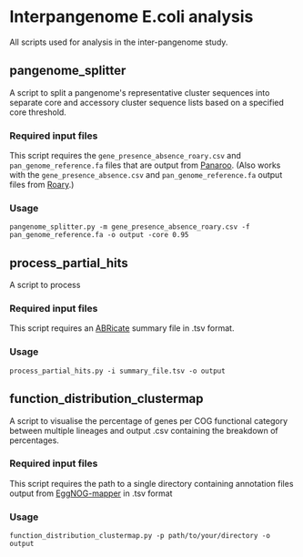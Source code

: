 # Interpangenome E.coli analysis
All scripts used for analysis in the inter-pangenome study.
## pangenome_splitter
A script to split a pangenome's representative cluster sequences into separate core and accessory cluster sequence lists based on a specified core threshold.
### Required input files
This script requires the `gene_presence_absence_roary.csv` and `pan_genome_reference.fa` files that are output from 
[Panaroo](https://gtonkinhill.github.io/panaroo/#/).
(Also works with the `gene_presence_absence.csv` and `pan_genome_reference.fa` output files from [Roary](https://sanger-pathogens.github.io/Roary/).)
### Usage
`pangenome_splitter.py -m gene_presence_absence_roary.csv -f pan_genome_reference.fa -o output -core 0.95`
## process_partial_hits
A script to process
### Required input files
This script requires an [ABRicate](https://github.com/tseemann/abricate) summary file in .tsv format.
### Usage
`process_partial_hits.py -i summary_file.tsv -o output`
## function_distribution_clustermap
A script to visualise the percentage of genes per COG functional category between multiple lineages and output .csv containing the breakdown of percentages. 
### Required input files
This script requires the path to a single directory containing annotation files output from [EggNOG-mapper](https://github.com/eggnogdb/eggnog-mapper) in .tsv format
### Usage
`function_distribution_clustermap.py -p path/to/your/directory -o output`
